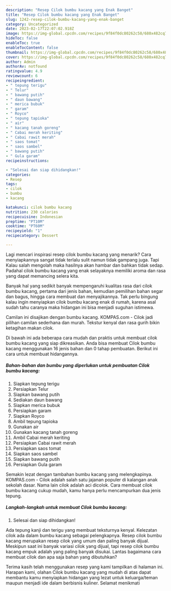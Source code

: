 ```yaml
---
description: "Resep Cilok bumbu kacang yang Enak Banget"
title: "Resep Cilok bumbu kacang yang Enak Banget"
slug: 1242-resep-cilok-bumbu-kacang-yang-enak-banget
category: Uncategorized
date: 2023-02-17T22:07:02.918Z
image: https://img-global.cpcdn.com/recipes/9f84f0dc80262c58/680x482cq70/cilok-bumbu-kacang-foto-resep-utama.jpg
hideToc: false
enableToc: true
enableTocContent: false
thumbnail: https://img-global.cpcdn.com/recipes/9f84f0dc80262c58/680x482cq70/cilok-bumbu-kacang-foto-resep-utama.jpg
cover: https://img-global.cpcdn.com/recipes/9f84f0dc80262c58/680x482cq70/cilok-bumbu-kacang-foto-resep-utama.jpg
author: Admin
authorAv: notfound
ratingvalue: 4.9
reviewcount: 6
recipeingredient:
- " tepung terigu"
- " Telur"
- " bawang putih"
- " daun bawang"
- " merica bubuk"
- " garam"
- " Royco"
- " tepung tapioka"
- " air"
- " kacang tanah goreng"
- " Cabai merah keriting"
- " Cabai rawit merah"
- " saos tomat"
- " saos sambel"
- " bawang putih"
- " Gula garam"
recipeinstructions:

- "Selesai dan siap dihidangkan!"
categories:
- Resep
tags:
- cilok
- bumbu
- kacang

katakunci: cilok bumbu kacang 
nutrition: 230 calories
recipecuisine: Indonesian
preptime: "PT10M"
cooktime: "PT60M"
recipeyield: "1"
recipecategory: Dessert

---
```



Lagi mencari inspirasi resep cilok bumbu kacang yang menarik? Cara menyiapkannya sangat tidak terlalu sulit namun tidak gampang juga. Tapi Kalau salah mengolah maka hasilnya akan hambar dan bahkan tidak sedap. Padahal cilok bumbu kacang yang enak selayaknya memiliki aroma dan rasa yang dapat memancing selera kita.


Banyak hal yang sedikit banyak mempengaruhi kualitas rasa dari cilok bumbu kacang, pertama dari jenis bahan, kemudian pemilihan bahan segar dan bagus, hingga cara membuat dan menyajikannya. Tak perlu bingung kalau ingin menyiapkan cilok bumbu kacang enak di rumah, karena asal sudah tahu caranya maka hidangan ini bisa menjadi suguhan istimewa.

Camilan ini disajikan dengan bumbu kacang. KOMPAS.com - Cilok jadi pilihan camilan sederhana dan murah. Tekstur kenyal dan rasa gurih bikin ketagihan makan cilok.


Di bawah ini ada beberapa cara mudah dan praktis untuk membuat cilok bumbu kacang yang siap dikreasikan. Anda bisa membuat Cilok bumbu kacang menggunakan 16 jenis bahan dan 0 tahap pembuatan. Berikut ini cara untuk membuat hidangannya.

<!--inarticleads1-->

##### Bahan-bahan dan bumbu yang diperlukan untuk pembuatan Cilok bumbu kacang:

1. Siapkan  tepung terigu
1. Persiapkan  Telur
1. Siapkan  bawang putih
1. Sediakan  daun bawang
1. Siapkan  merica bubuk
1. Persiapkan  garam
1. Siapkan  Royco
1. Ambil  tepung tapioka
1. Gunakan  air
1. Gunakan  kacang tanah goreng
1. Ambil  Cabai merah keriting
1. Persiapkan  Cabai rawit merah
1. Persiapkan  saos tomat
1. Siapkan  saos sambel
1. Siapkan  bawang putih
1. Persiapkan  Gula garam


Semakin lezat dengan tambahan bumbu kacang yang melengkapinya. KOMPAS.com - Cilok adalah salah satu jajanan populer di kalangan anak sekolah dasar. Nama lain cilok adalah aci dicolok. Cara membuat cilok bumbu kacang cukup mudah, kamu hanya perlu mencampurkan dua jenis tepung. 

<!--inarticleads2-->

##### Langkah-langkah untuk membuat Cilok bumbu kacang:


1. Selesai dan siap dihidangkan!

Ada tepung kanji dan terigu yang membuat teksturnya kenyal. Kelezatan cilok ada dalam bumbu kacang sebagai pelengkapnya. Resep cilok bumbu kacang merupakan resep cilok yang umum dan paling banyak dijual. Meskipun saat ini banyak variasi cilok yang dijual, tapi resep cilok bumbu kacang empuk adalah yang paling banyak disukai. Lantas bagaimana cara membuat cilok dan apa saja bahan yang dibutuhkan? 

Terima kasih telah menggunakan resep yang kami tampilkan di halaman ini. Harapan kami, olahan Cilok bumbu kacang yang mudah di atas dapat membantu kamu menyiapkan hidangan yang lezat untuk keluarga/teman maupun menjadi ide dalam berbisnis kuliner. Selamat menikmati
